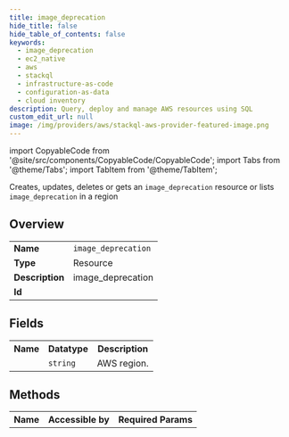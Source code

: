 ```yaml
---
title: image_deprecation
hide_title: false
hide_table_of_contents: false
keywords:
  - image_deprecation
  - ec2_native
  - aws
  - stackql
  - infrastructure-as-code
  - configuration-as-data
  - cloud inventory
description: Query, deploy and manage AWS resources using SQL
custom_edit_url: null
image: /img/providers/aws/stackql-aws-provider-featured-image.png
---
```


import CopyableCode from '@site/src/components/CopyableCode/CopyableCode';
import Tabs from '@theme/Tabs';
import TabItem from '@theme/TabItem';

Creates, updates, deletes or gets an <code>image_deprecation</code> resource or lists <code>image_deprecation</code> in a region

## Overview
<table><tbody>
<tr><td><b>Name</b></td><td><code>image_deprecation</code></td></tr>
<tr><td><b>Type</b></td><td>Resource</td></tr>
<tr><td><b>Description</b></td><td>image_deprecation</td></tr>
<tr><td><b>Id</b></td><td><CopyableCode code="aws.ec2_native.image_deprecation" /></td></tr>
</tbody></table>

## Fields
<table><tbody><tr><th>Name</th><th>Datatype</th><th>Description</th></tr><tr><td><CopyableCode code="region" /></td><td><code>string</code></td><td>AWS region.</td></tr>
</tbody></table>

## Methods

<table><tbody>
  <tr>
    <th>Name</th>
    <th>Accessible by</th>
    <th>Required Params</th>
  </tr>
</tbody></table>






